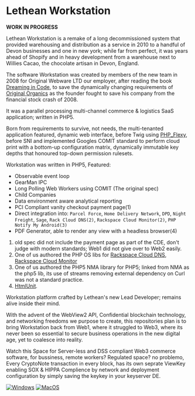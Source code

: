# Lethean Workstation

**WORK IN PROGRESS**

Lethean Workstation is a remake of a long decommissioned system that provided warehousing and distribution as a service in 2010 to a handful of Devon businesses and one in new york; while far from perfect, it was years ahead of Shopify and in heavy development from a warehouse next to Willies Cacao, the chocolate artisan in Devon, England.

The software Workstation was created by members of the new team in 2008 for Original Webware LTD our employer, after reading the book [Dreaming in Code](https://en.wikipedia.org/wiki/Dreaming_in_Code), to save the dynamically changing requirements of [Original Organics](http://www.originalorganics.co.uk) as the founder fought to save his company from the financial stock crash of 2008.

It was a parallel processing multi-channel commerce & logistics SaaS application; written in PHP5.

 Born from requirements to survive, not needs, the multi-tenanted application featured, dynamic web interface, before Twig using [PHP_Flexy](https://pear.php.net/manual/en/package.html.html-template-flexy.php), before SNI and implemented Googles COMIT standard to perform cloud print with a bottom-up configuration matrix, dynamically immutable key depths that honoured top-down permission rulesets.

Workstation was written in PHP5, Featured:
- Observable event loop 
- GearMan IPC
- Long Polling Web Workers using COMIT (The original spec)
- Child Companies
- Data environment aware analytical reporting
- PCI Compliant vanity checkout payment page(1)
- Direct integration into: `Parcel Force`, `Home Delivery Network`, `DPD`, `Night Freight`, `Sage`, `Rack Cloud DNS(2)`, `Rackspace Cloud Monitor(2)`, `PHP Notify My Android(3)`
- PDF Generator, able to render any view with a headless browser(4)


 1) old spec did not include the payment page as part of the CDE, don't judge with modern standards; Web1 did not give over to Web2 easily.
 2) One of us authored the PHP OS libs for [Rackspace Cloud DNS](https://github.com/Snider/php-cloudMonitoring), [Rackspace Cloud Monitor](https://github.com/Snider/php-cloudMonitoring) 
 3) One of us authored the PHP5 NMA library for PHP5; linked from NMA as the php5 lib, its use of streams removing external dependency on Curl was not a standard practice.
 4) [HtmlUnit](https://htmlunit.sourceforge.io/).


Workstation platform crafted by Lethean's new Lead Developer; remains alive inside their mind.

With the advent of the WebView2 API, Confidential blockchain technology, and networking freedoms we purpose to create, this repositories plan is to bring Workstation back from Web1, where it struggled to Web3, where its never been so essential to secure business operations in the new digital age, yet to coalesce into reality.


Watch this Space for Server-less and DSS compliant Web3 commerce software, for bussiness, remote workers? Regulated space? no problemo, Every CryptoNote transaction in every block, has its own seprate ViewKey enabling SOX & HIPPA Complience by network and deployment configuration by simply saving the keykey in your keyserver DE.

[![Windows](https://github.com/letheanVPN/lethean/actions/workflows/windows.yml/badge.svg)](https://github.com/letheanVPN/lethean/actions/workflows/windows.yml)
[![MacOS](https://github.com/letheanVPN/lethean/actions/workflows/macos.yml/badge.svg)](https://github.com/letheanVPN/lethean/actions/workflows/macos.yml)
